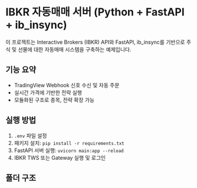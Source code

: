 # IBKR 자동매매 서버 (Python + FastAPI + ib_insync)

이 프로젝트는 Interactive Brokers (IBKR) API와 FastAPI, ib_insync를 기반으로 주식 및 선물에 대한 자동매매 시스템을 구축하는 예제입니다.

## 기능 요약
- TradingView Webhook 신호 수신 및 자동 주문
- 실시간 가격에 기반한 전략 실행
- 모듈화된 구조로 종목, 전략 확장 가능

## 실행 방법

1. `.env` 파일 설정
2. 패키지 설치: `pip install -r requirements.txt`
3. FastAPI 서버 실행: `uvicorn main:app --reload`
4. IBKR TWS 또는 Gateway 실행 및 로그인

## 폴더 구조
